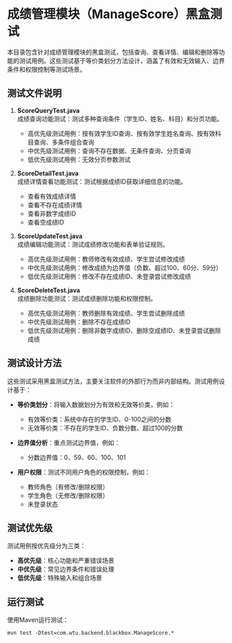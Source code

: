 # 成绩管理模块（ManageScore）黑盒测试

本目录包含针对成绩管理模块的黑盒测试，包括查询、查看详情、编辑和删除等功能的测试用例。这些测试基于等价类划分方法设计，涵盖了有效和无效输入、边界条件和权限控制等测试场景。

## 测试文件说明

1. **ScoreQueryTest.java**  
   成绩查询功能测试：测试多种查询条件（学生ID、姓名、科目）和分页功能。
   - 高优先级测试用例：按有效学生ID查询、按有效学生姓名查询、按有效科目查询、多条件组合查询
   - 中优先级测试用例：查询不存在数据、无条件查询、分页查询
   - 低优先级测试用例：无效分页参数测试

2. **ScoreDetailTest.java**  
   成绩详情查看功能测试：测试根据成绩ID获取详细信息的功能。
   - 查看有效成绩详情
   - 查看不存在成绩详情
   - 查看非数字成绩ID
   - 查看空成绩ID

3. **ScoreUpdateTest.java**  
   成绩编辑功能测试：测试成绩修改功能和表单验证规则。
   - 高优先级测试用例：教师修改有效成绩、学生尝试修改成绩
   - 中优先级测试用例：修改成绩为边界值（负数、超过100、60分、59分）
   - 低优先级测试用例：修改不存在成绩ID、未登录尝试修改成绩

4. **ScoreDeleteTest.java**  
   成绩删除功能测试：测试成绩删除功能和权限控制。
   - 高优先级测试用例：教师删除有效成绩、学生尝试删除成绩
   - 中优先级测试用例：删除不存在成绩ID
   - 低优先级测试用例：删除非数字成绩ID、删除空成绩ID、未登录尝试删除成绩

## 测试设计方法

这些测试采用黑盒测试方法，主要关注软件的外部行为而非内部结构。测试用例设计基于：

- **等价类划分**：将输入数据划分为有效和无效等价类，例如：
  - 有效等价类：系统中存在的学生ID、0-100之间的分数
  - 无效等价类：不存在的学生ID、负数分数、超过100的分数

- **边界值分析**：重点测试边界值，例如：
  - 分数边界值：0、59、60、100、101
  
- **用户权限**：测试不同用户角色的权限控制，例如：
  - 教师角色（有修改/删除权限）
  - 学生角色（无修改/删除权限）
  - 未登录状态

## 测试优先级

测试用例按优先级分为三类：

- **高优先级**：核心功能和严重错误场景
- **中优先级**：常见边界条件和错误处理
- **低优先级**：特殊输入和组合场景

## 运行测试

使用Maven运行测试：
```
mvn test -Dtest=com.wtu.backend.blackbox.ManageScore.* 